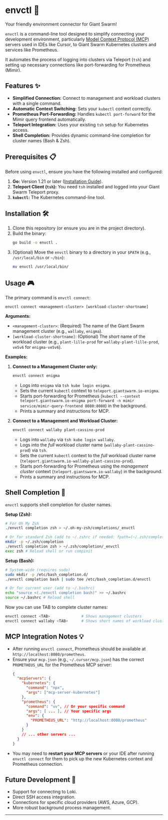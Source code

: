 # envctl 🚀

Your friendly environment connector for Giant Swarm!

`envctl` is a command-line tool designed to simplify connecting your development environment, particularly [Model Context Protocol (MCP)](https://github.com/modelcontext/protocol) servers used in IDEs like Cursor, to Giant Swarm Kubernetes clusters and services like Prometheus.

It automates the process of logging into clusters via Teleport (`tsh`) and setting up necessary connections like port-forwarding for Prometheus (Mimir).

## Features ✨

*   **Simplified Connection:** Connect to management and workload clusters with a single command.
*   **Automatic Context Switching:** Sets your `kubectl` context correctly.
*   **Prometheus Port-Forwarding:** Handles `kubectl port-forward` for the Mimir query frontend automatically.
*   **Teleport Integration:** Uses your existing `tsh` setup for Kubernetes access.
*   **Shell Completion:** Provides dynamic command-line completion for cluster names (Bash & Zsh).

## Prerequisites 📋

Before using `envctl`, ensure you have the following installed and configured:

1.  **Go:** Version 1.21 or later ([Installation Guide](https://go.dev/doc/install)).
2.  **Teleport Client (`tsh`):** You need `tsh` installed and logged into your Giant Swarm Teleport proxy.
3.  **`kubectl`:** The Kubernetes command-line tool.

## Installation 🛠️

1.  Clone this repository (or ensure you are in the project directory).
2.  Build the binary:
    ```bash
    go build -o envctl .
    ```
3.  (Optional) Move the `envctl` binary to a directory in your `$PATH` (e.g., `/usr/local/bin` or `~/bin`):
    ```bash
    mv envctl /usr/local/bin/
    ```

## Usage 🎮

The primary command is `envctl connect`:

```
envctl connect <management-cluster> [workload-cluster-shortname]
```

**Arguments:**

*   `<management-cluster>`: (Required) The name of the Giant Swarm management cluster (e.g., `wallaby`, `enigma`).
*   `[workload-cluster-shortname]`: (Optional) The *short* name of the workload cluster (e.g., `plant-lille-prod` for `wallaby-plant-lille-prod`, `ve5v6` for `enigma-ve5v6`).

**Examples:**

1.  **Connect to a Management Cluster only:**

    ```bash
    envctl connect enigma
    ```

    *   Logs into `enigma` via `tsh kube login enigma`.
    *   Sets the current `kubectl` context to `teleport.giantswarm.io-enigma`.
    *   Starts port-forwarding for Prometheus (`kubectl --context teleport.giantswarm.io-enigma port-forward -n mimir service/mimir-query-frontend 8080:8080`) in the background.
    *   Prints a summary and instructions for MCP.

2.  **Connect to a Management and Workload Cluster:**

    ```bash
    envctl connect wallaby plant-cassino-prod
    ```

    *   Logs into `wallaby` via `tsh kube login wallaby`.
    *   Logs into the *full* workload cluster name (`wallaby-plant-cassino-prod`) via `tsh`.
    *   Sets the current `kubectl` context to the *full* workload cluster name (`teleport.giantswarm.io-wallaby-plant-cassino-prod`).
    *   Starts port-forwarding for Prometheus using the *management cluster* context (`teleport.giantswarm.io-wallaby`) in the background.
    *   Prints a summary and instructions for MCP.

## Shell Completion 🧠

`envctl` supports shell completion for cluster names.

**Setup (Zsh):**

```bash
# For Oh My Zsh
./envctl completion zsh > ~/.oh-my-zsh/completions/_envctl

# Or for standard Zsh (add to ~/.zshrc if needed: fpath=(~/.zsh/completion $fpath))
mkdir -p ~/.zsh/completion
./envctl completion zsh > ~/.zsh/completion/_envctl
exec zsh # Reload shell or run compinit
```

**Setup (Bash):**

```bash
# System-wide (requires sudo)
sudo mkdir -p /etc/bash_completion.d/
./envctl completion bash | sudo tee /etc/bash_completion.d/envctl

# Or for current user (add to ~/.bashrc)
echo "source <(./envctl completion bash)" >> ~/.bashrc
source ~/.bashrc # Reload shell
```

Now you can use TAB to complete cluster names:

```bash
envctl connect <TAB>              # Shows management clusters
envctl connect wallaby <TAB>      # Shows short names of workload clusters for wallaby
```

## MCP Integration Notes 💡

*   After running `envctl connect`, Prometheus should be available at `http://localhost:8080/prometheus`.
*   Ensure your `mcp.json` (e.g., `~/.cursor/mcp.json`) has the correct `PROMETHEUS_URL` for the Prometheus MCP server:
    ```json
    {
      "mcpServers": {
        "kubernetes": {
          "command": "npx",
          "args": ["mcp-server-kubernetes"]
        },
        "prometheus": {
          "command": "uv", // Or your specific command
          "args": [ ... ], // Your specific args
          "env": {
            "PROMETHEUS_URL": "http://localhost:8080/prometheus"
          }
        }
        // ... other servers ...
      }
    }
    ```
*   You may need to **restart your MCP servers** or your IDE after running `envctl connect` for them to pick up the new Kubernetes context and Prometheus connection.

## Future Development 🔮

*   Support for connecting to Loki.
*   Direct SSH access integration.
*   Connections for specific cloud providers (AWS, Azure, GCP).
*   More robust background process management.

--- 